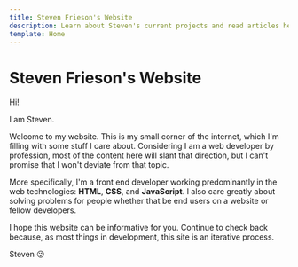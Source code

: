 ```yaml
---
title: Steven Frieson's Website
description: Learn about Steven's current projects and read articles he's written.
template: Home
---
```


<h1 class="visually-hidden">Steven Frieson's Website</h1>
<p class="color--display fontWeight--bold fontSize--6">Hi!</p>
<p class="color--display fontWeight--bold fontSize--4">I am Steven.</p>

Welcome to my website. This is my small corner of the internet, which I'm filling with some stuff I care about. Considering I am a web developer by profession, most of the content here will slant that direction, but I can't promise that I won't deviate from that topic.

More specifically, I'm a front end developer working predominantly in the web technologies: **HTML**, **CSS**, and **JavaScript**. I also care greatly about solving problems for people whether that be end users on a website or fellow developers.

I hope this website can be informative for you. Continue to check back because, as most things in development, this site is an iterative process.

Steven 😜
